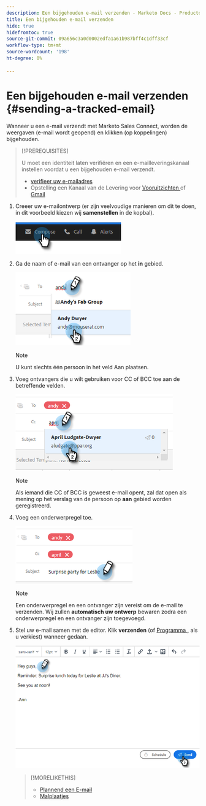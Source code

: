 ```yaml
---
description: Een bijgehouden e-mail verzenden - Marketo Docs - Productdocumentatie
title: Een bijgehouden e-mail verzenden
hide: true
hidefromtoc: true
source-git-commit: 09a656c3a0d0002edfa1a61b987bff4c1dff33cf
workflow-type: tm+mt
source-wordcount: '198'
ht-degree: 0%

---
```


# Een bijgehouden e-mail verzenden {#sending-a-tracked-email}

Wanneer u een e-mail verzendt met Marketo Sales Connect, worden de weergaven (e-mail wordt geopend) en klikken (op koppelingen) bijgehouden.

>[!PREREQUISITES]
>
>U moet een identiteit laten verifiëren en een e-mailleveringskanaal instellen voordat u een bijgehouden e-mail verzendt.
>
>* [ verifieer uw e-mailadres ](/help/marketo/product-docs/marketo-sales-insight/actions/getting-started/email-settings/verify-your-email.md)
>* Opstelling een Kanaal van de Levering voor [ Vooruitzichten ](/help/marketo/product-docs/marketo-sales-connect/email-plugins/msc-for-outlook/email-connection-for-outlook-users.md) of [ Gmail ](/help/marketo/product-docs/marketo-sales-connect/email-plugins/gmail/email-connection-for-gmail-users.md)

1. Creeer uw e-mailontwerp (er zijn veelvoudige manieren om dit te doen, in dit voorbeeld kiezen wij **samenstellen** in de kopbal).

   ![](assets/sending-a-tracked-email-1.png)

1. Ga de naam of e-mail van een ontvanger op het **in** gebied.

   ![](assets/sending-a-tracked-email-2.png)

   >[!NOTE]
   >
   >U kunt slechts één persoon in het veld Aan plaatsen.

1. Voeg ontvangers die u wilt gebruiken voor CC of BCC toe aan de betreffende velden.

   ![](assets/sending-a-tracked-email-3.png)

   >[!NOTE]
   >
   >Als iemand die CC of BCC is geweest e-mail opent, zal dat open als mening op het verslag van de persoon op **aan** gebied worden geregistreerd.

1. Voeg een onderwerpregel toe.

   ![](assets/sending-a-tracked-email-4.png)

   >[!NOTE]
   >
   >Een onderwerpregel en een ontvanger zijn vereist om de e-mail te verzenden. Wij zullen **automatisch uw ontwerp** bewaren zodra een onderwerpregel en een ontvanger zijn toegevoegd.

1. Stel uw e-mail samen met de editor. Klik **verzenden** (of [ Programma ](/help/marketo/product-docs/marketo-sales-connect/email/using-the-compose-window/scheduling-an-email.md), als u verkiest) wanneer gedaan.

   ![](assets/sending-a-tracked-email-5.png)

   >[!MORELIKETHIS]
   >
   >* [ Plannend een E-mail ](/help/marketo/product-docs/marketo-sales-insight/actions/email/using-the-compose-window/scheduling-an-email.md)
   >* [ Malplaatjes ](/help/marketo/product-docs/marketo-sales-insight/actions/templates/manage-templates.md#create-a-new-template)
